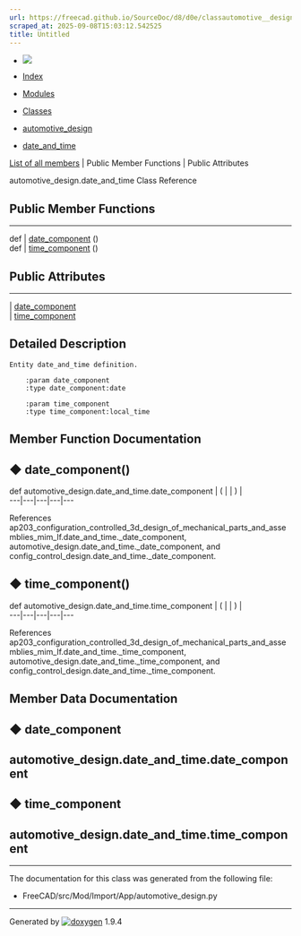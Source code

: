 ```yaml
---
url: https://freecad.github.io/SourceDoc/d8/d0e/classautomotive__design_1_1date__and__time.html
scraped_at: 2025-09-08T15:03:12.542525
title: Untitled
---
```


  * [ ![](https://www.freecad.org/svg/logo-freecad.svg) ](https://freecadweb.org "FreeCAD")
  * [Index](../../index.html "Index")
  * [Modules](../../modules.html "Modules list")
  * [Classes](../../annotated.html "Annotated list")

  * [automotive_design](../../d4/ddf/namespaceautomotive__design.html)
  * [date_and_time](../../d8/d0e/classautomotive__design_1_1date__and__time.html)

[List of all members](../../dc/d4c/classautomotive__design_1_1date__and__time-members.html) | Public Member Functions | Public Attributes

automotive_design.date_and_time Class Reference

##  Public Member Functions  
  
---  
def | [date_component](../../d8/d0e/classautomotive__design_1_1date__and__time.html#a0fdb50f9c21a3fa73bc3c543b495d065) ()  
def | [time_component](../../d8/d0e/classautomotive__design_1_1date__and__time.html#a0a3e1a44cbbc82ddba7d5ea9eec966c9) ()  
  
##  Public Attributes  
  
---  
|
[date_component](../../d8/d0e/classautomotive__design_1_1date__and__time.html#aae2279eb102cc3b54be96a56641b31b4)  
|
[time_component](../../d8/d0e/classautomotive__design_1_1date__and__time.html#a3fa472c7e6eacc2e6407c5d37ef2a164)  
  
## Detailed Description

    
    
    Entity date_and_time definition.
    
        :param date_component
        :type date_component:date
    
        :param time_component
        :type time_component:local_time

## Member Function Documentation

## ◆ date_component()

def automotive_design.date_and_time.date_component  | ( | | ) |   
---|---|---|---|---  
  
References
ap203_configuration_controlled_3d_design_of_mechanical_parts_and_assemblies_mim_lf.date_and_time._date_component,
automotive_design.date_and_time._date_component, and
config_control_design.date_and_time._date_component.

## ◆ time_component()

def automotive_design.date_and_time.time_component  | ( | | ) |   
---|---|---|---|---  
  
References
ap203_configuration_controlled_3d_design_of_mechanical_parts_and_assemblies_mim_lf.date_and_time._time_component,
automotive_design.date_and_time._time_component, and
config_control_design.date_and_time._time_component.

## Member Data Documentation

## ◆ date_component

automotive_design.date_and_time.date_component  
---  
  
## ◆ time_component

automotive_design.date_and_time.time_component  
---  
  
* * *

The documentation for this class was generated from the following file:

  * FreeCAD/src/Mod/Import/App/automotive_design.py

* * *

Generated by
[![doxygen](../../doxygen.svg)](https://www.doxygen.org/index.html) 1.9.4

